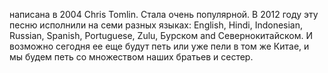 написана в 2004 Chris Tomlin. Стала очень популярной. В 2012 году эту песню исполнили на семи разных языках: English, Hindi, Indonesian, Russian, Spanish, Portuguese, Zulu, Бурском and Cевернокитайском. И возможно сегодня ее еще будут петь или уже пели в том же Китае, и мы будем петь со множеством наших братьев и сестер.
